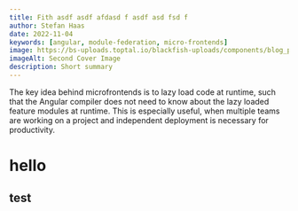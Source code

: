 ```yaml
---
title: Fith asdf asdf afdasd f asdf asd fsd f
author: Stefan Haas
date: 2022-11-04
keywords: [angular, module-federation, micro-frontends]
image: https://bs-uploads.toptal.io/blackfish-uploads/components/blog_post_page/content/cover_image_file/cover_image/1096616/retina_1708x683_cover-top-18-most-common-angularjs-developer-mistakes-41f9ad303a51db70e4a5204e101e7414.png
imageAlt: Second Cover Image
description: Short summary
---
```


The key idea behind microfrontends is to lazy load code at runtime, such
that the Angular compiler does not need to know about the lazy loaded
feature modules at runtime. This is especially useful, when multiple teams
are working on a project and independent deployment is necessary for
productivity.

# hello
## test